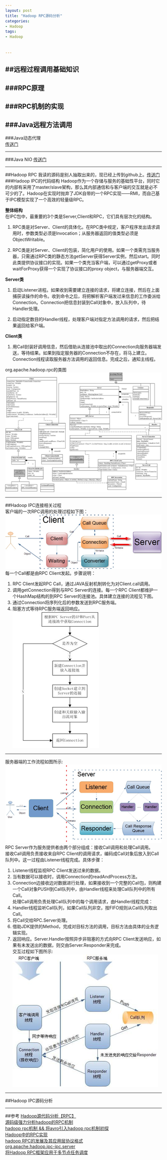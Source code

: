 ```yaml
---
layout: post
title: "Hadoop RPC源码分析"  
categories:
- Hadoop  
tags:
- Hadoop


---
```

##远程过程调用基础知识
---
###RPC原理
---
###RPC机制的实现
---
###Java远程方法调用
---
###Java动态代理  
[传送门](http://www.flyoung.me/2013/07/31/javaproxy/)  

---
###Java NIO
[传送门](http://www.flyoung.me/2013/08/11/javanio/)   
 
---
##Hadoop RPC
我读的源码是别人抽取出来的，现已经上传到github上。[传送门](https://github.com/flyyoung/hadoop-ipc)  
###Hadoop IPC的代码结构
 Hadoop作为一个存储与服务的基础性平台，同时它的内部有采用了master/slave架构，那么其内部通信和与客户端的交互就是必不可少的了。Hadoop在实现时抛弃了JDK自带的一个RPC实现——RMI，而自己基于IPC模型实现了一个高效的轻量级RPC。

**整体结构**  
在IPC包中，最重要的3个类是Server,Client和RPC，它们具有层次化的结构。  

1. RPC类是对Server、Client的具体化。在RPC类中规定，客户程序发出请求调用时，参数类型必须是Invocation；从服务器返回的值类型必须是ObjectWritable。
  
2. RPC类是对Server、Client的包装，简化用户的使用。如果一个类需充当服务器，只需通过RPC类的静态方法getServer获得Server实例，然后start。同时此类提供协议接口的实现。如果一个类充当客户端，可以通过getProxy或者waitForProxy获得一个实现了协议接口的proxy object，与服务器端交互。  

**Server类**  

1. 启动Listener进程。如果收到需要建立连接的请求，将建立连接，然后在上面捕获读操作的命令。收到命令之后，将把解析客户端发过来信息的工作委派给Connection。Connection把信息封装到Call对象中，放入队列中，待Handler处理。

2. 启动指定数目的Handler线程，处理客户端对指定方法调用的请求，然后把结果返回给客户端。  

**Client类**

1. 用Call封装好调用信息，然后借助从连接池中取出的Connection向服务器端发送，等待结果。如果到指定服务器的Connection不存在，将马上建立。Connection线程读取服务器方法调用的返回信息。完成之后，通知主线程。  

org.apache.hadoop.rpc的类图  
![org.apache.hadoop.rpc的类图](/assets/images/rpc.jpg "org.apache.hadoop.rpc的类图")  

---
##Hadoop IPC连接相关过程  
客户端的一次RPC调用的处理过程如下图：  
![客户端](/assets/images/rpcclient.gif)  
每一个Call都是由RPC Client发起。步骤说明：  
1. RPC Client发起RPC Call，通过JAVA反射机制转化为对Client.call调用。
2. 调用getConnection得到与RPC Server的连接。每一个RPC Client都维护一个HashMap结构的到RPC Server的连接池。具体建立连接的流程见下图。    
3. 通过Connection将序列化后的参数发送到RPC服务端。
4. 阻塞方式等待RPC服务端返回响应。  
![客户端流程](/assets/images/rpcclient2.jpg)


--- 
 服务器端的工作流程如图所示:  
![服务器端](/assets/images/rpcserver.gif)  
RPC Server作为服务提供者由两个部分组成：接收Call调用和处理Call调用。  
接收Call调用负责接收来自RPC Client的调用请求，编码成Call对象后放入到Call队列中。这一过程由Listener线程完成。具体步骤：  
1. Listener线程监视RPC Client发送过来的数据。  
2. 当有数据可以接收时，调用Connection的readAndProcess方法。  
3.  Connection边接收边对数据进行处理，如果接收到一个完整的Call包，则构建一个Call对象PUSH到Call队列中，由Handler线程来处理Call队列中的所有Call。  
处理Call调用负责处理Call队列中的每个调用请求，由Handler线程完成：  
1. Handler线程监听Call队列，如果Call队列非空，按FIFO规则从Call队列取出Call。  
2. 将Call交给RPC.Server处理。  
3. 借助JDK提供的Method，完成对目标方法的调用，目标方法由具体的业务逻辑实现。  
4. 返回响应。Server.Handler按照异步非阻塞的方式向RPC Client发送响应，如果有未发送出的数据，则交由Server.Responder来完成。  
交互过程如下图所示:  
![服务器端流程](/assets/images/rpcserver2.jpg)  

---  
##Hadoop IPC源码分析

---
##参考
[Hadoop源代码分析【RPC】](http://www.cnblogs.com/qlee/archive/2011/05/26/2058895.html)  
[源码级强力分析hadoop的RPC机制](http://weixiaolu.iteye.com/blog/1504898)  
[hadoop rpc机制 && 将avro引入hadoop rpc机制初探](http://www.alidata.org/archives/1413)  
[Hadoop中的RPC实现](http://blog.csdn.net/xhh198781/article/details/7268176)  
[hadoop RPC的发展及其应用层协议格式](http://fengshenwu.com/blog/2012/11/13/hadoop-rpc_develop/)  
[org.apache.hadoop.ipc-ipc.server](http://www.cnblogs.com/xuxm2007/archive/2012/06/22/2558599.html)  
[将Hadoop RPC框架应用于多节点任务调度](http://maohong.sinaapp.com/archives/134)  

